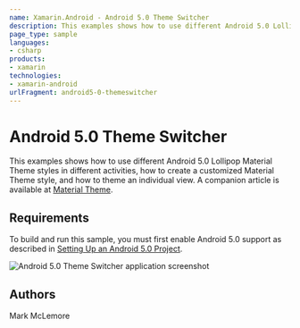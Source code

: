 ```yaml
---
name: Xamarin.Android - Android 5.0 Theme Switcher
description: This examples shows how to use different Android 5.0 Lollipop Material Theme styles in different activities, how to create a customized Material...
page_type: sample
languages:
- csharp
products:
- xamarin
technologies:
- xamarin-android
urlFragment: android5-0-themeswitcher
---
```

# Android 5.0 Theme Switcher

This examples shows how to use different Android 5.0 Lollipop Material Theme 
styles in different activities, how to create a customized
Material Theme style, and how to theme an individual view.
A companion article is available at
[Material Theme](http://developer.xamarin.com/guides/android/user_interface/material_theme).

## Requirements

To build and run this sample, you must first enable Android 5.0 support as 
described in 
[Setting Up an Android 5.0 Project](http://developer.xamarin.com/guides/android/platform_features/introduction_to_lollipop#settingup).

![Android 5.0 Theme Switcher application screenshot](Screenshots/material-custom-theme.png "Android 5.0 Theme Switcher application screenshot")

## Authors
Mark McLemore

